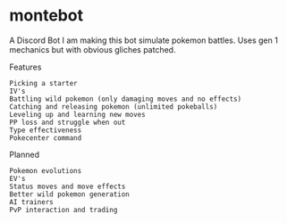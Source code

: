 # montebot
A Discord Bot
I am making this bot simulate pokemon battles. Uses gen 1 mechanics but with obvious gliches patched. 


Features

    Picking a starter
    IV's
    Battling wild pokemon (only damaging moves and no effects)
    Catching and releasing pokemon (unlimited pokeballs)
    Leveling up and learning new moves
    PP loss and struggle when out
    Type effectiveness
    Pokecenter command
    
Planned

    Pokemon evolutions
    EV's
    Status moves and move effects
    Better wild pokemon generation
    AI trainers
    PvP interaction and trading

